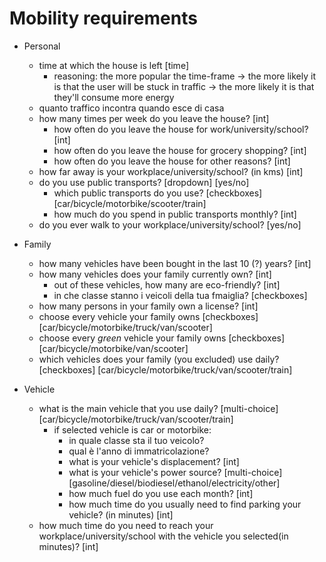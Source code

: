 # Mobility requirements

- Personal
    - time at which the house is left [time]
        - reasoning: the more popular the time-frame -> the more likely it is that the user will be stuck in traffic -> the more likely it is that they'll consume more energy
    - quanto traffico incontra quando esce di casa
    - how many times per week do you leave the house? [int]
        - how often do you leave the house for work/university/school? [int]
        - how often do you leave the house for grocery shopping? [int]
        - how often do you leave the house for other reasons? [int]
    - how far away is your workplace/university/school? (in kms) [int]
    - do you use public transports? [dropdown] [yes/no]
        - which public transports do you use? [checkboxes] [car/bicycle/motorbike/scooter/train]
        - how much do you spend in public transports monthly? [int]
    - do you ever walk to your workplace/university/school? [yes/no]

- Family 
    - how many vehicles have been bought in the last 10 (?) years? [int]
    - how many vehicles does your family currently own? [int]
        - out of these vehicles, how many are eco-friendly? [int]
        - in che classe stanno i veicoli della tua fmaiglia? [checkboxes]
    - how many persons in your family own a license? [int]
    - choose every vehicle your family owns [checkboxes] [car/bicycle/motorbike/truck/van/scooter]
    - choose every *green* vehicle your family owns [checkboxes] [car/bicycle/motorbike/van/scooter]
    - which vehicles does your family (you excluded) use daily? [checkboxes] [car/bicycle/motorbike/truck/van/scooter/train]


- Vehicle
    - what is the main vehicle that you use daily? [multi-choice] [car/bicycle/motorbike/truck/van/scooter/train]
        - if selected vehicle is car or motorbike:
            - in quale classe sta il tuo veicolo?
            - qual è l'anno di immatricolazione?
            - what is your vehicle's displacement? [int]
            - what is your vehicle's power source? [multi-choice] [gasoline/diesel/biodiesel/ethanol/electricity/other]
            - how much fuel do you use each month? [int]
            - how much time do you usually need to find parking your vehicle? (in minutes) [int]
    - how much time do you need to reach your workplace/university/school with the vehicle you selected(in minutes)? [int]
